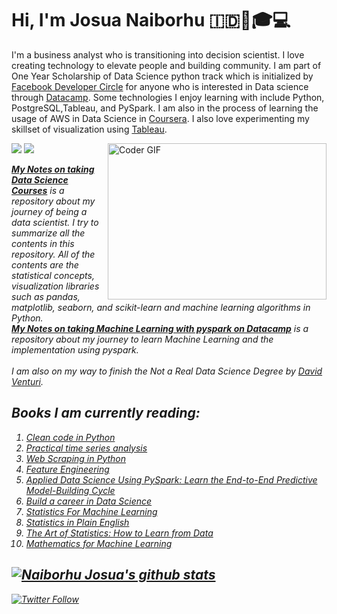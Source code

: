 # Hi, I'm Josua Naiborhu :indonesia:👋🎓💻 

I'm a business analyst who is transitioning into decision scientist. I love creating technology to elevate people and building community. I am part of One Year Scholarship of Data Science python track which is initialized by [Facebook Developer Circle](https://developers.facebook.com/developercircles/) for anyone who is interested in Data science through [Datacamp](https://www.datacamp.com/profile/josuanaiborhu94). Some technologies I enjoy learning with include Python, PostgreSQL,Tableau, and PySpark. I am also in the process of learning the usage of AWS in Data Science in [Coursera](https://www.coursera.org/specializations/aws-fundamentals). I also love experimenting my skillset of visualization using [Tableau](https://public.tableau.com/profile/naiborhujosua#!/). 


<p>
<img align="right" alt="Coder GIF" height=250 width=350 src="https://magiccopy.xyz/assets/images/hadder.gif" />

<em>

<a href="https://github.com/ellerbrock/open-source-badge/"><img src="https://badges.frapsoft.com/os/v2/open-source.png?v=103"></a> <a href="https://www.python.org/"><img src="https://img.shields.io/badge/Made%20with-Python-1f425f.svg"></a>

[**My Notes on taking Data Science Courses**](https://github.com/naiborhujosua/MyNotes-for-Data-Science-Workshop) is a repository  about my journey of being a data scientist. I try to summarize all the contents in this repository. All of the contents are the statistical concepts, visualization libraries such as pandas, matplotlib, seaborn, and scikit-learn and machine learning algorithms in Python.
<br>
[**My Notes on taking Machine Learning with pyspark on Datacamp**](https://github.com/naiborhujosua/Machine-Learning-with-pyspark) is a repository about my journey to learn Machine Learning and the implementation using pyspark.
<br><br>
I am also on my way to finish the Not a Real Data Science Degree by [David Venturi](https://davidventuri.medium.com/this-is-not-a-real-data-science-degree-d170c660c1cf).

Books I am currently reading:
---------------------------
1. [Clean code in Python](https://www.packtpub.com/product/clean-code-in-python-second-edition/9781800560215)
2.  [Practical time series analysis](https://www.oreilly.com/library/view/practical-time-series/9781492041641/)
3. [Web Scraping in Python](https://www.amazon.com/Web-Scraping-Python-Collecting-Modern/dp/1491985577/ref=pd_lpo_14_t_0/147-4712361-4389719?_encoding=UTF8&pd_rd_i=1491985577&pd_rd_r=a78ae35b-2da9-4c05-ad3d-a8c7669120d6&pd_rd_w=NwUjn&pd_rd_wg=BauIv&pf_rd_p=7b36d496-f366-4631-94d3-61b87b52511b&pf_rd_r=7JPYJ54EK9SC1DA0SH2S&psc=1&refRID=7JPYJ54EK9SC1DA0SH2S)
4. [Feature Engineering](https://www.amazon.com/Feature-Engineering-Machine-Learning-Principles/dp/1491953241)
5. [Applied Data Science Using PySpark: Learn the End-to-End Predictive Model-Building Cycle](https://www.amazon.com/Applied-Data-Science-Using-PySpark/dp/1484264991)
6. [Build a career in Data Science](https://www.manning.com/books/build-a-career-in-data-science)
7. [Statistics For Machine Learning](https://machinelearningmastery.com/statistics_for_machine_learning/)
8. [Statistics in Plain English](https://www.amazon.com/Statistics-Course-Pack-Set-Op-dp-1138838349/dp/1138838349/ref=dp_ob_title_bk)
9. [The Art of Statistics: How to Learn from Data](https://www.amazon.com/Art-Statistics-How-Learn-Data/dp/1541618513)
10. [Mathematics for Machine Learning](https://mml-book.github.io/book/mml-book.pdf)







[![Naiborhu Josua's github stats](https://github-readme-stats.vercel.app/api?username=naiborhujosua&count_private=true&show_icons=true&theme=radical&hide_rank=false)](https://github.com/anuraghazra/github-readme-stats
)
---
[![Twitter Follow](https://img.shields.io/twitter/follow/naiborhu_josua?label=Follow&style=social)](https://twitter.com/naiborhu_josua)
